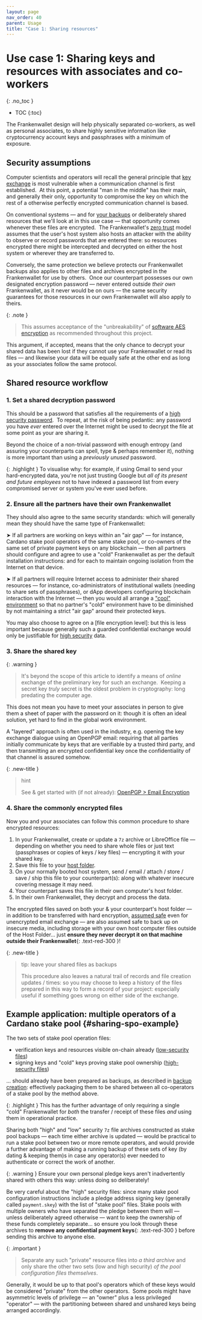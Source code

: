 ```yaml
---
layout: page
nav_order: 40
parent: Usage
title: "Case 1: Sharing resources"
---
```

# Use case 1: Sharing keys and resources with associates and co-workers
{: .no_toc }
- TOC
{:toc}

The Frankenwallet design will help physically separated co-workers, as well as personal associates, to share highly sensitive information like cryptocurrency account keys and passphrases with a minimum of exposure.

## Security assumptions 

Computer scientists and operators will recall the general principle that [key exchange](https://en.wikipedia.org/wiki/Key_exchange) is most vulnerable when a communication channel is first established.  At this point, a potential "man in the middle" has their main, and generally their only, opportunity to compromise the key on which the rest of a otherwise perfectly encrypted communication channel is based.

On conventional systems — and for [your backups](/usage/backups) or deliberately shared resources that we'll look at in this use case — that opportunity comes whenever these files are encrypted.  The Frankenwallet's [zero trust](https://en.wikipedia.org/wiki/Zero_trust_architecture) model assumes that the user's host system also hosts an attacker with the ability to observe or record passwords that are entered there: so resources encrypted there might be intercepted and decrypted on either the host system or wherever they are transferred to.

Conversely, the same protection we believe protects our Frankenwallet backups also applies to other files and archives encrypted in the Frankenwallet for use by others.  Once our counterpart possesses our own designated encryption password — never entered outside *their own* Frankenwallet, as it never would be on ours — the same security guarantees for those resources in our own Frankenwallet will also apply to theirs.

{: .note }
> This assumes acceptance of the "unbreakability" of [software AES encryption](/intro/encryption) as recommended throughout this project.

This argument, if accepted, means that the only chance to decrypt your shared data has been lost if they cannot use your Frankenwallet or read its files — and likewise your data will be equally safe at the other end as long as your associates follow the same protocol.

## Shared resource workflow

### 1. Set a shared decryption password

This should be a password that satisfies all the requirements of a [high security password](/prepare/password-high).  To repeat, at the risk of being pedantic: any password you have *ever* entered over the Internet might be used to decrypt the file at some point as your are sharing it.

Beyond the choice of a non-trivial password with enough entropy (and assuring your counterparts can spell, type & perhaps remember it), nothing is more important than using a _previously unused_ password.

{: .highlight }
To visualise why: for example, if using Gmail to send your hard-encrypted data, you're not just trusting Google but _all of its present and future employees_ not to have indexed a password list from every compromised server or system you've ever used before.

### 2. Ensure all the partners have their own Frankenwallet

They should also agree to the same security standards: which will generally mean they should have the same type of Frankenwallet:

➤ If all partners are working on keys within an "air gap" — for instance, Cardano stake pool operators of the same stake pool, or co-owners of the same set of private payment keys on any blockchain — then all partners should configure and agree to use a "cold" Frankenwallet as per the default installation instructions: and for each to maintain ongoing isolation from the Internet on that device.

➤ If all partners will require Internet access to administer their shared resources — for instance, co-administrators of institutional wallets (needing to share sets of passphrases), or dApp developers configuring blockchain interaction with the Internet — then you would all arrange a ["cool" environment](/cool) so that no partner's "cold" environment have to be diminished by not maintaining a strict "air gap" around their protected keys.

You may also choose to agree on a [file encryption level]: but this is less important because generally such a guarded confidential exchange would only be justifiable for [high security](/usage/security/#use-cases-high-security) data.  

### 3. Share the shared key 

{: .warning }
> It's beyond the scope of this article to identify a means of *online* exchange of the preliminary key for such an exchange.  Keeping a secret key *truly* secret is the oldest problem in cryptography: long predating the computer age.

This does not mean you have to meet your associates in person to give them a sheet of paper with the password on it: though it is often an ideal solution, yet hard to find in the global work environment.  

A "layered" approach is often used in the industry, e.g. opening the key exchange dialogue using an OpenPGP email: requiring that all parties initially communicate by keys that are verifiable by a trusted third party, and then transmitting an encrypted confidential key once the confidentiality of that channel is assured somehow.  

{: .new-title }
> hint
>
> See & get started with (if not already): [OpenPGP > Email Encryption](https://www.openpgp.org/software)  

### 4. Share the commonly encrypted files

Now you and your associates can follow this common procedure to share encrypted resources:

1. In your Frankenwallet, create or update a `7z` archive or LibreOffice file — depending on whether you need to share whole files or just text (passphrases or copies of keys / key files) — encrypting it with your shared key.
1. Save this file to your [host folder](/usage/host-folder).
1. On your normally booted host system, send / email / attach / store / save / ship this file to your counterpart(s): along with whatever insecure covering message it may need.
1. Your counterpart saves this file in their own computer's host folder.  
1. In their own Frankenwallet, they decrypt and process the data.

The encrypted files saved on both your & your counterpart's host folder — in addition to be transferred with hard encryption, [assumed safe](/intro/encryption) even for unencrypted email exchange — are also assumed safe to back up on insecure media, including storage with your own host computer files outside of the Host Folder... just **ensure they never decrypt it on that machine outside their Frankenwallet**{: .text-red-300 }!

{: .new-title }
> tip: leave your shared files as backups  
>
> This procedure also leaves a natural trail of records and file creation updates / times: so you may choose to keep a history of the files prepared in this way to form a record of your project: especially useful if something goes wrong on either side of the exchange.  

## Example application: multiple operators of a Cardano stake pool {#sharing-spo-example}

The two sets of stake pool operation files:
* verification keys and resources visible on-chain already ([low-security files](/prepare/password-low))
* signing keys and "cold" keys proving stake pool ownership ([high-security files](/prepare/password-high))

... should already have been prepared as backups, as described in [backup creation](/usage/backups/#backup-creation): effectively packaging them to be shared between all co-operators of a stake pool by the method above.

{: .highlight }
This has the further advantage of only requiring a single "cold" Frankenwallet for _both_ the transfer / receipt of these files _and_ using them in operational practice.

Sharing both "high" and "low" security `7z` file archives constructed as stake pool backups — each time either archive is updated — would be practical to run a stake pool between two or more remote operators, and would provide a further advantage of making a running backup of these sets of key (by dating & keeping them)s in case any operator(s) ever needed to authenticate or correct the work of another.

{: .warning }
Ensure your own personal pledge keys aren't inadvertently shared with others this way: unless doing so deliberately!

Be very careful about the "high" security files: since many stake pool configuration instructions include a pledge address signing key (generally called `payment.skey`) with the list of "stake pool" files.
Stake pools with multiple owners who have separated the pledge between them will — unless deliberately agreed otherwise — want to keep the ownership of these funds completely separate... so ensure you look through these archives to **remove any confidential payment keys**{: .text-red-300 } before sending this archive to anyone else.

{: .important }
> Separate any such "private" resource files into *a third archive* and only share the other two sets (low and high security) _of the pool configuration files themselves_.

Generally, it would be up to that pool's operators which of these keys would be considered "private" from the other operators.  Some pools might have asymmetric levels of privilege — an "owner" plus a less privileged "operator" — with the partitioning between shared and unshared keys being arranged accordingly.
